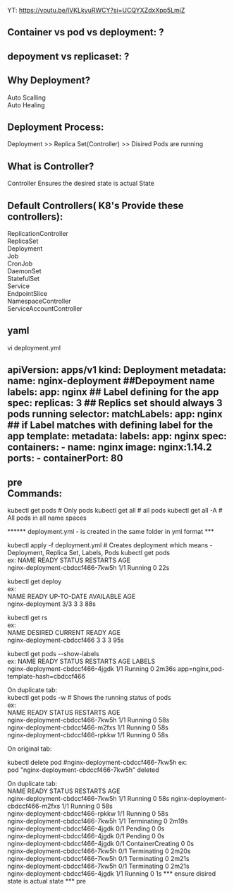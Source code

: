 YT:  https://youtu.be/lVKLkyuRWCY?si=UCQYXZdxXpp5LmiZ

Container vs pod vs deployment:  ?
--------------------------

depoyment vs replicaset:  ?
----------------------


Why Deployment?
------------

Auto Scalling  
Auto Healing  

Deployment Process:  
--------------
Deployment >> Replica Set(Controller) >> Disired Pods are running   


What is Controller?  
-----------------  
Controller Ensures the desired state is actual State    

Default Controllers( K8's Provide these controllers):  
---------------------------------------------
ReplicationController  
ReplicaSet  
Deployment  
Job  
CronJob  
DaemonSet  
StatefulSet  
Service  
EndpointSlice  
NamespaceController  
ServiceAccountController  

yaml
----
vi deployment.yml  

apiVersion: apps/v1
kind: Deployment
metadata:
  name: nginx-deployment ##Depoyment name
  labels:
    app: nginx ## Label defining for the app
spec:
  replicas: 3  ## Replics set should always 3 pods running
  selector:
    matchLabels:
      app: nginx  ## if Label matches with defining label for the app
  template:
    metadata:
      labels:
        app: nginx
    spec:
      containers:
      - name: nginx
        image: nginx:1.14.2
        ports:
        - containerPort: 80
---

pre  
Commands:  
---------
kubectl get pods                     # Only pods
kubectl get all                      # all pods
kubectl get all -A                   # All pods in all name spaces

******  deployment.yml - is created in the same folder in yml format ***

kubectl apply -f deployment.yml       # Creates deployment which means - Deployment, Replica Set, Labels, Pods
kubectl get pods  
ex:
NAME                               READY   STATUS    RESTARTS   AGE  
nginx-deployment-cbdccf466-7kw5h   1/1     Running   0          22s  

kubectl get deploy  
ex:  
NAME               READY   UP-TO-DATE   AVAILABLE   AGE  
nginx-deployment   3/3     3            3           88s  

kubectl get rs   
ex:  
NAME                         DESIRED   CURRENT   READY   AGE  
nginx-deployment-cbdccf466   3         3         3       95s  

kubectl get pods --show-labels  
ex: 
NAME                               READY   STATUS    RESTARTS   AGE     LABELS   
nginx-deployment-cbdccf466-4jgdk   1/1     Running   0          2m36s   app=nginx,pod-template-hash=cbdccf466   

On duplicate tab:  
kubectl get pods -w            # Shows the running status of pods  
ex:  
NAME                               READY   STATUS    RESTARTS   AGE  
nginx-deployment-cbdccf466-7kw5h   1/1     Running   0          58s  
nginx-deployment-cbdccf466-m2fxs   1/1     Running   0          58s  
nginx-deployment-cbdccf466-rpkkw   1/1     Running   0          58s  

On original tab:  

kubectl delete pod #nginx-deployment-cbdccf466-7kw5h 
ex:  
pod "nginx-deployment-cbdccf466-7kw5h" deleted  

On duplicate tab:   
NAME                               READY   STATUS    RESTARTS   AGE  
nginx-deployment-cbdccf466-7kw5h   1/1     Running   0          58s 
nginx-deployment-cbdccf466-m2fxs   1/1     Running   0          58s  
nginx-deployment-cbdccf466-rpkkw   1/1     Running   0          58s  
nginx-deployment-cbdccf466-7kw5h   1/1     Terminating   0          2m19s  
nginx-deployment-cbdccf466-4jgdk   0/1     Pending       0          0s  
nginx-deployment-cbdccf466-4jgdk   0/1     Pending       0          0s  
nginx-deployment-cbdccf466-4jgdk   0/1     ContainerCreating   0          0s  
nginx-deployment-cbdccf466-7kw5h   0/1     Terminating         0          2m20s  
nginx-deployment-cbdccf466-7kw5h   0/1     Terminating         0          2m21s  
nginx-deployment-cbdccf466-7kw5h   0/1     Terminating         0          2m21s  
nginx-deployment-cbdccf466-4jgdk   1/1     Running             0          1s          *** ensure disired state is actual state ***    pre

